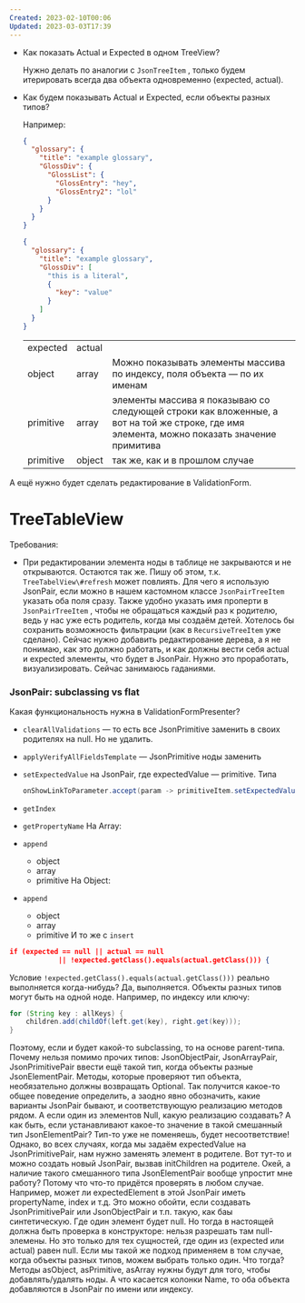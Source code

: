 ```yaml
---
Created: 2023-02-10T00:06
Updated: 2023-03-03T17:39
---
```

- Как показать Actual и Expected в одном TreeView?
    
    Нужно делать по аналогии с `JsonTreeItem` , только будем итерировать всегда два объекта одновременно (expected, actual).
    
- Как будем показывать Actual и Expected, если объекты разных типов?
    
    Например:
    
    ```JSON
    {
      "glossary": {
        "title": "example glossary",
        "GlossDiv": {
          "GlossList": {
            "GlossEntry": "hey",
            "GlossEntry2": "lol"
          }
        }
      }
    }
    ```
    
    ```JSON
    {
      "glossary": {
        "title": "example glossary",
        "GlossDiv": [
          "this is a literal",
          {
            "key": "value"
          }
        ]
      }
    }
    ```
    
    |   |   |   |
    |---|---|---|
    |expected|actual||
    |object|array|Можно показывать элементы массива по индексу, поля объекта — по их именам|
    |primitive|array|элементы массива я показываю со следующей строки как вложенные, а вот на той же строке, где имя элемента, можно показать значение примитива|
    |primitive|object|так же, как и в прошлом случае|
    
А ещё нужно будет сделать редактирование в ValidationForm.
# TreeTableView
Требования:
- При редактировании элемента ноды в таблице не закрываются и не открываются. Остаются так же. Пишу об этом, т.к. `TreeTabelView\#refresh` может повлиять.
Для чего я использую JsonPair, если можно в нашем кастомном классе `JsonPairTreeItem` указать оба поля сразу. Также удобно указать имя проперти в `JsonPairTreeItem` , чтобы не обращаться каждый раз к родителю, ведь у нас уже есть родитель, когда мы создаём детей.
Хотелось бы сохранить возможность фильтрации (как в `RecursiveTreeItem` уже сделано).
Cейчас нужно добавить редактирование дерева, а я не понимаю, как это должно работать, и как должны вести себя actual и expected элементы, что будет в JsonPair. Нужно это проработать, визуализировать. Сейчас занимаюсь гаданиями.
### JsonPair: subclassing vs flat
Какая функциональность нужна в ValidationFormPresenter?
- `clearAllValidations` — то есть вcе JsonPrimitive заменить в своих родителях на null. Но не удалить.
- `applyVerifyAllFieldsTemplate` — JsonPrimitive ноды заменить
- `setExpectedValue` на JsonPair, где expectedValue — primitive. Типа
    
    ```Java
    onShowLinkToParameter.accept(param -> primitiveItem.setExpectedValue(param.getLinkString()));
    ```
    
- `getIndex`
- `getPropertyName`
На Array:
- `append`
    - object
    - array
    - primitive
На Object:
- `append`
    - object
    - array
    - primitive
И то же с `insert`
```JSON
if (expected == null || actual == null
            || !expected.getClass().equals(actual.getClass())) {
```
Условие `!expected.getClass().equals(actual.getClass()))` реально выполняется когда-нибудь?
Да, выполняется. Объекты разных типов могут быть на одной ноде. Например, по индексу или ключу:
```Java
for (String key : allKeys) {
    children.add(childOf(left.get(key), right.get(key)));
}
```
Поэтому, если и будет какой-то subclassing, то на основе parent-типа.
Почему нельзя помимо прочих типов: JsonObjectPair, JsonArrayPair, JsonPrimitivePair ввести ещё такой тип, когда объекты разные JsonElementPair. Методы, которые проверяют тип объекта, необязательно должны возвращать Optional. Так получится какое-то общее поведение определить, а заодно явно обозначить, какие варианты JsonPair бывают, и соответствующую реализацию методов рядом.
А если один из элементов Null, какую реализацию создавать? А как быть, если устанавливают какое-то значение в такой смешанный тип JsonElementPair? Тип-то уже не поменяешь, будет несоответствие! Однако, во всех случаях, когда мы задаём expectedValue на JsonPrimitivePair, нам нужно заменять элемент в родителе. Вот тут-то и можно создать новый JsonPair, вызвав initChildren на родителе.
Окей, а наличие такого смешанного типа JsonElementPair вообще упростит мне работу? Потому что что-то придётся проверять в любом случае. Например, может ли expectedElement в этой JsonPair иметь propertyName, index и т.д. Это можно обойти, если создавать JsonPrimitivePair или JsonObjectPair и т.п. такую, как бaы синтетическую. Где один элемент будет null. Но тогда в настоящей должна быть проверка в конструкторе: нельзя разрешать там null-элемены. Но это только для тех сущностей, где один из (expected или actual) равен null.
Если мы такой же подход применяем в том случае, когда объекты разных типов, можем выбрать только один. Что тогда? Методы asObject, asPrimitive, asArray нужны будут для того, чтобы добавлять/удалять ноды. А что касается колонки Name, то оба объекта добавляются в JsonPair по имени или индексу.